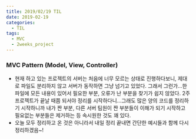 ```yaml
---
title: 2019/02/19 TIL
date: 2019-02-19
categories:
  - TIL
tags:
  - MVC
  - 2weeks_project
---
```


### MVC Pattern (Model, View, Controller)

- 현재 하고 있는 프로젝트의 서버는 처음에 너무 모르는 상태로 진행하다보니, 제대로 파일도 분리하지 않고 서버가 동작하면 그냥 넘기고 있었다. 그래서 그런가...한 파일에 모든 내용이 있어서 필요한 부분, 오류가 난 부분을 찾기가 쉽지 않았다.
  2주 프로젝트가 끝날 때쯤 되서야 정리를 시작하다니...그래도 많은 양의 코드를 정리하기 시작하니까 내가 짠 부분, 다른 서버 팀원이 짠 부분들이 이해가 되기 시작하고 필요없는 부분들은 제거하는 등 속시원한 것도 꽤 있다.
- 오늘 모두 정리하고 온 것은 아니라서 내일 정리 끝내면 간단한 예시들과 함께 다시 정리하겠음~!
